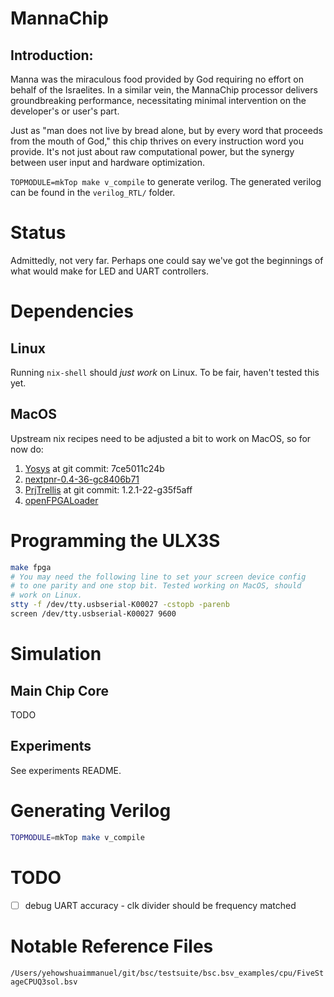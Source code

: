 # MannaChip

## Introduction:
Manna was the miraculous food provided by God requiring no effort on behalf of the Israelites. In a similar vein, the MannaChip processor delivers groundbreaking performance, necessitating minimal intervention on the developer's or user's part.

Just as "man does not live by bread alone, but by every word that proceeds from the mouth of God," this chip thrives on every instruction word you provide. It's not just about raw computational power, but the synergy between user input and hardware optimization.

``TOPMODULE=mkTop make v_compile`` to generate verilog. The generated verilog can
be found in the ``verilog_RTL/`` folder.

# Status
Admittedly, not very far. Perhaps one could say we've got the beginnings 
of what would make for LED and UART controllers.

# Dependencies
## Linux
Running `nix-shell` should *just work* on Linux. To be fair, haven't
tested this yet.

## MacOS
Upstream nix recipes need to be adjusted a bit to work on MacOS, so
for now do:
1. [Yosys](https://github.com/YosysHQ/yosys) at git commit: 7ce5011c24b
2. [nextpnr-0.4-36-gc8406b71](https://github.com/YosysHQ/nextpnr)
3. [PrjTrellis](https://github.com/YosysHQ/prjtrellis) at git commit: 1.2.1-22-g35f5aff
4. [openFPGALoader](https://github.com/trabucayre/openFPGALoader)

# Programming the ULX3S
```bash
make fpga
# You may need the following line to set your screen device config
# to one parity and one stop bit. Tested working on MacOS, should
# work on Linux.
stty -f /dev/tty.usbserial-K00027 -cstopb -parenb
screen /dev/tty.usbserial-K00027 9600
```

# Simulation
## Main Chip Core
TODO

## Experiments
See experiments README.

# Generating Verilog
```bash
TOPMODULE=mkTop make v_compile
```

# TODO
 - [ ] debug UART accuracy
       - clk divider should be frequency matched

# Notable Reference Files
``/Users/yehowshuaimmanuel/git/bsc/testsuite/bsc.bsv_examples/cpu/FiveStageCPUQ3sol.bsv``